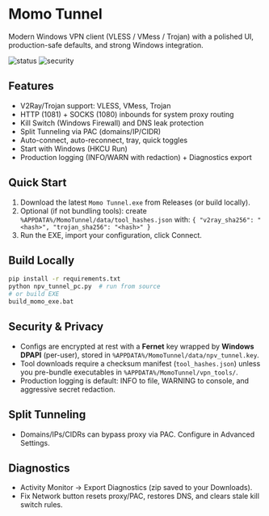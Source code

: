 # Momo Tunnel

Modern Windows VPN client (VLESS / VMess / Trojan) with a polished UI, production-safe defaults, and strong Windows integration.

![status](https://img.shields.io/badge/platform-windows-0078d7) ![security](https://img.shields.io/badge/security-DPAPI%20key%2C%20prod%20logging-green)

## Features
- V2Ray/Trojan support: VLESS, VMess, Trojan
- HTTP (1081) + SOCKS (1080) inbounds for system proxy routing
- Kill Switch (Windows Firewall) and DNS leak protection
- Split Tunneling via PAC (domains/IP/CIDR)
- Auto-connect, auto-reconnect, tray, quick toggles
- Start with Windows (HKCU Run)
- Production logging (INFO/WARN with redaction) + Diagnostics export

## Quick Start
1. Download the latest `Momo Tunnel.exe` from Releases (or build locally).
2. Optional (if not bundling tools): create `%APPDATA%/MomoTunnel/data/tool_hashes.json` with:
   `{ "v2ray_sha256": "<hash>", "trojan_sha256": "<hash>" }`
3. Run the EXE, import your configuration, click Connect.

## Build Locally
```bash
pip install -r requirements.txt
python npv_tunnel_pc.py  # run from source
# or build EXE
build_momo_exe.bat
```

## Security & Privacy
- Configs are encrypted at rest with a **Fernet** key wrapped by **Windows DPAPI** (per-user), stored in `%APPDATA%/MomoTunnel/data/npv_tunnel.key`.
- Tool downloads require a checksum manifest (`tool_hashes.json`) unless you pre-bundle executables in `%APPDATA%/MomoTunnel/vpn_tools/`.
- Production logging is default: INFO to file, WARNING to console, and aggressive secret redaction.

## Split Tunneling
- Domains/IPs/CIDRs can bypass proxy via PAC. Configure in Advanced Settings.

## Diagnostics
- Activity Monitor → Export Diagnostics (zip saved to your Downloads).
- Fix Network button resets proxy/PAC, restores DNS, and clears stale kill switch rules.
